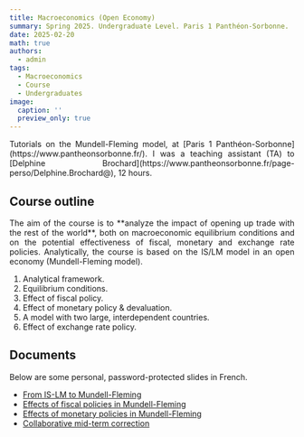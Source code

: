 ```yaml
---
title: Macroeconomics (Open Economy)
summary: Spring 2025. Undergraduate Level. Paris 1 Panthéon-Sorbonne.
date: 2025-02-20
math: true
authors:
  - admin
tags:
  - Macroeconomics
  - Course
  - Undergraduates
image:
  caption: ''
  preview_only: true
---
```


<p align="justify">
Tutorials on the Mundell-Fleming model, at [Paris 1 Panthéon-Sorbonne](https://www.pantheonsorbonne.fr/). I was a teaching assistant (TA) to [Delphine Brochard](https://www.pantheonsorbonne.fr/page-perso/Delphine.Brochard@), 12 hours.
</p>

## Course outline
<p align="justify">
The aim of the course is to **analyze the impact of opening up trade with the rest of the world**, both on macroeconomic equilibrium conditions and on the potential effectiveness of fiscal, monetary and exchange rate policies. Analytically, the course is based on the IS/LM model in an open economy (Mundell-Fleming model).
</p>

1. Analytical framework.
2. Equilibrium conditions.
3. Effect of fiscal policy.
4. Effect of monetary policy & devaluation.
5. A model with two large, interdependent countries.
6. Effect of exchange rate policy.

## Documents

Below are some personal, password-protected slides in French.

[comment]: # (Password: OM2025)

- [From IS-LM to Mundell-Fleming](/documents/courses-doc/open-macroeconomics/slides-TD2_protected.pdf)
- [Effects of fiscal policies in Mundell-Fleming](/documents/courses-doc/open-macroeconomics/slides-TD3_protected.pdf)
- [Effects of monetary policies in Mundell-Fleming](/documents/courses-doc/open-macroeconomics/slides-TD4_protected.pdf)
- [Collaborative mid-term correction](/documents/courses-doc/open-macroeconomics/seance-5-avec-wooclap_protected.pdf)